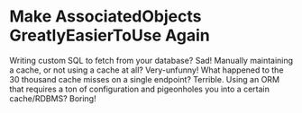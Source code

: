 # Make AssociatedObjects GreatlyEasierToUse Again

Writing custom SQL to fetch from your database?  Sad!
Manually maintaining a cache, or not using a cache at all?  Very-unfunny!
What happened to the 30 thousand cache misses on a single endpoint?  Terrible.
Using an ORM that requires a ton of configuration and pigeonholes you into a certain cache/RDBMS?  Boring!
